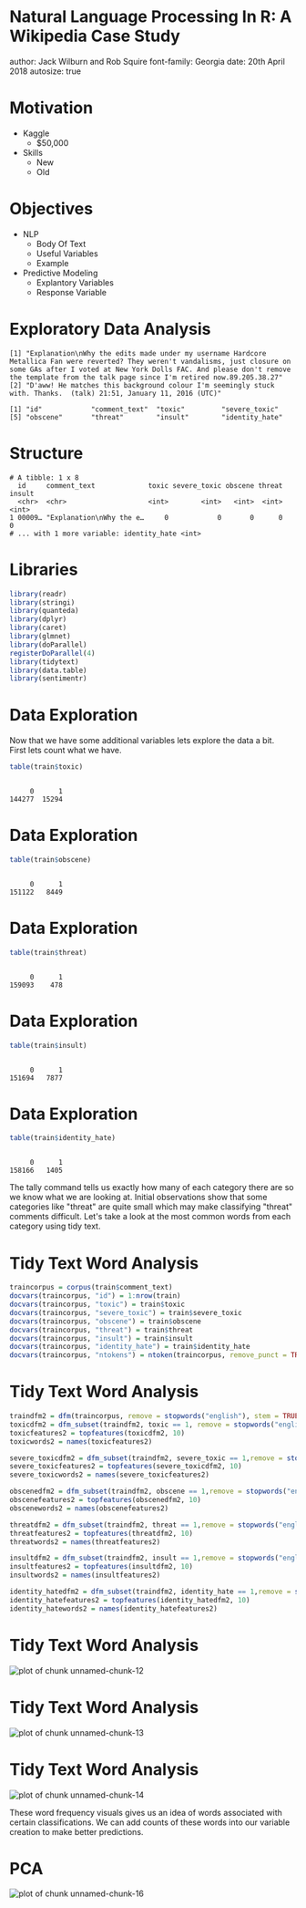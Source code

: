 Natural Language Processing In R: A Wikipedia Case Study
========================================================
author: Jack Wilburn and Rob Squire
font-family: Georgia
date: 20th April 2018
autosize: true

Motivation
========================================================

* Kaggle
  - $50,000
* Skills
  - New
  - Old

Objectives
========================================================

* NLP
  - Body Of Text
  - Useful Variables
  - Example
* Predictive Modeling
  - Explantory Variables
  - Response Variable

Exploratory Data Analysis
========================================================




```
[1] "Explanation\nWhy the edits made under my username Hardcore Metallica Fan were reverted? They weren't vandalisms, just closure on some GAs after I voted at New York Dolls FAC. And please don't remove the template from the talk page since I'm retired now.89.205.38.27"
[2] "D'aww! He matches this background colour I'm seemingly stuck with. Thanks.  (talk) 21:51, January 11, 2016 (UTC)"                                                                                                                                                         
```

```
[1] "id"            "comment_text"  "toxic"         "severe_toxic" 
[5] "obscene"       "threat"        "insult"        "identity_hate"
```

Structure
========================================================


```
# A tibble: 1 x 8
  id     comment_text             toxic severe_toxic obscene threat insult
  <chr>  <chr>                    <int>        <int>   <int>  <int>  <int>
1 00009… "Explanation\nWhy the e…     0            0       0      0      0
# ... with 1 more variable: identity_hate <int>
```


Libraries
========================================================


```r
library(readr)
library(stringi)
library(quanteda)
library(dplyr)
library(caret)
library(glmnet)
library(doParallel)
registerDoParallel(4)
library(tidytext)
library(data.table)
library(sentimentr)
```


Data Exploration
========================================================
Now that we have some additional variables lets explore the data a bit.  
First lets count what we have.

```r
table(train$toxic)
```

```

     0      1 
144277  15294 
```

Data Exploration
========================================================


```r
table(train$obscene)
```

```

     0      1 
151122   8449 
```

Data Exploration
========================================================


```r
table(train$threat)
```

```

     0      1 
159093    478 
```

Data Exploration
========================================================


```r
table(train$insult)
```

```

     0      1 
151694   7877 
```

Data Exploration
========================================================


```r
table(train$identity_hate)
```

```

     0      1 
158166   1405 
```
The tally command tells us exactly how many of each category there are so we know what we are looking at.  Initial observations show that some categories like "threat" are quite small which may make classifying "threat" comments difficult. Let's take a look at the most common words from each category using tidy text.


Tidy Text Word Analysis
========================================================

```r
traincorpus = corpus(train$comment_text)
docvars(traincorpus, "id") = 1:nrow(train)
docvars(traincorpus, "toxic") = train$toxic
docvars(traincorpus, "severe_toxic") = train$severe_toxic
docvars(traincorpus, "obscene") = train$obscene
docvars(traincorpus, "threat") = train$threat
docvars(traincorpus, "insult") = train$insult
docvars(traincorpus, "identity_hate") = train$identity_hate
docvars(traincorpus, "ntokens") = ntoken(traincorpus, remove_punct = TRUE)
```

Tidy Text Word Analysis
========================================================



```r
traindfm2 = dfm(traincorpus, remove = stopwords("english"), stem = TRUE, remove_punct = TRUE)
toxicdfm2 = dfm_subset(traindfm2, toxic == 1, remove = stopwords("english"))
toxicfeatures2 = topfeatures(toxicdfm2, 10)
toxicwords2 = names(toxicfeatures2)

severe_toxicdfm2 = dfm_subset(traindfm2, severe_toxic == 1,remove = stopwords("english"))
severe_toxicfeatures2 = topfeatures(severe_toxicdfm2, 10)
severe_toxicwords2 = names(severe_toxicfeatures2)

obscenedfm2 = dfm_subset(traindfm2, obscene == 1,remove = stopwords("english"))
obscenefeatures2 = topfeatures(obscenedfm2, 10)
obscenewords2 = names(obscenefeatures2)

threatdfm2 = dfm_subset(traindfm2, threat == 1,remove = stopwords("english"))
threatfeatures2 = topfeatures(threatdfm2, 10)
threatwords2 = names(threatfeatures2)

insultdfm2 = dfm_subset(traindfm2, insult == 1,remove = stopwords("english"))
insultfeatures2 = topfeatures(insultdfm2, 10)
insultwords2 = names(insultfeatures2)

identity_hatedfm2 = dfm_subset(traindfm2, identity_hate == 1,remove = stopwords("english"))
identity_hatefeatures2 = topfeatures(identity_hatedfm2, 10)
identity_hatewords2 = names(identity_hatefeatures2)
```

Tidy Text Word Analysis
========================================================



![plot of chunk unnamed-chunk-12](Data470-figure/unnamed-chunk-12-1.png)

Tidy Text Word Analysis
========================================================

![plot of chunk unnamed-chunk-13](Data470-figure/unnamed-chunk-13-1.png)

Tidy Text Word Analysis
========================================================

![plot of chunk unnamed-chunk-14](Data470-figure/unnamed-chunk-14-1.png)

These word frequency visuals gives us an idea of words associated with certain classifications.  We can add counts of these words into our variable creation to make better predictions.


PCA
========================================================



![plot of chunk unnamed-chunk-16](Data470-figure/unnamed-chunk-16-1.png)


